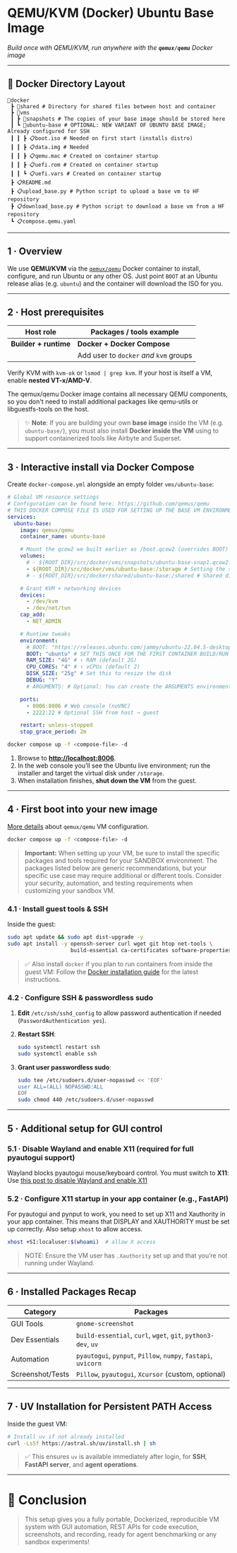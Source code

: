 # QEMU/KVM (Docker) Ubuntu Base Image

_Build once with QEMU/KVM, run anywhere with the **`qemux/qemu`** Docker image_

---

## 📂 Docker Directory Layout

```
📆docker
 ┣ 📆shared # Directory for shared files between host and container
 ┣ 📆vms
 ┃ ┣ 📆snapshots # The copies of your base image should be stored here
 ┃ ┗ 📆ubuntu-base # OPTIONAL: NEW VARIANT OF UBUNTU BASE IMAGE; Already configured for SSH
 ┃ ┃ ┣ 📋boot.iso # Needed on first start (installs distro)
 ┃ ┃ ┣ 📋data.img # Needed
 ┃ ┃ ┣ 📋qemu.mac # Created on container startup
 ┃ ┃ ┣ 📋uefi.rom # Created on container startup
 ┃ ┃ ┗ 📋uefi.vars # Created on container startup
 ┣ 📋README.md
 ┣ 📋upload_base.py # Python script to upload a base vm to HF repository
 ┣ 📋download_base.py # Python script to download a base vm from a HF repository
 ┗ 📋compose.qemu.yaml
```

---

## 1 · Overview

We use **QEMU/KVM** via the [`qemux/qemu`](https://github.com/qemus/qemu) Docker container to install, configure, and run Ubuntu or any other OS.
Just point `BOOT` at an Ubuntu release alias (e.g. `ubuntu`) and the container will download the ISO for you.

---

## 2 · Host prerequisites

| Host role             | Packages / tools example                |
| --------------------- | --------------------------------------- |
| **Builder + runtime** | **Docker + Docker Compose**             |
|                       | Add user to `docker` _and_ `kvm` groups |

Verify KVM with `kvm-ok` or `lsmod | grep kvm`. If your host is itself a VM, enable **nested VT-x/AMD-V**.

The qemux/qemu Docker image contains all necessary QEMU components, so you don't need to install additional packages like qemu-utils or libguestfs-tools on the host.

> ✨ **Note**: If you are building your own **base image** inside the VM (e.g. `ubuntu-base/`), you must also install **Docker inside the VM** using to support containerized tools like Airbyte and Superset.

---

## 3 · Interactive install via Docker Compose

Create `docker-compose.yml` alongside an empty folder `vms/ubuntu-base`:

```yaml
# Global VM resource settings
# Configuration can be found here: https://github.com/qemus/qemu
# THIS DOCKER COMPOSE FILE IS USED FOR SETTING UP THE BASE VM ENVIRONMENT
services:
  ubuntu-base:
    image: qemux/qemu
    container_name: ubuntu-base

    # Mount the qcow2 we built earlier as /boot.qcow2 (overrides BOOT)
    volumes:
      # - ${ROOT_DIR}/src/docker/vms/snapshots/ubuntu-base-snap1.qcow2:/boot.qcow2 # For using snapshots
      - ${ROOT_DIR}/src/docker/vms/ubuntu-base:/storage # Setting the storage directory
      # - ${ROOT_DIR}/src/docker/shared/ubuntu-base:/shared # Shared directory for the VM; in the container you have to mount `mount -t 9p -o trans=virtio shared /mnt/example`

    # Grant KVM + networking devices
    devices:
      - /dev/kvm
      - /dev/net/tun
    cap_add:
      - NET_ADMIN

    # Runtime tweaks
    environment:
      # BOOT: "https://releases.ubuntu.com/jammy/ubuntu-22.04.5-desktop-amd64.iso" # Downloads the Spider2-V
      BOOT: "ubuntu" # SET THIS ONCE FOR THE FIRST CONTAINER BUILD/RUN  (THIS DOWNLOADS THE LATEST ISO)
      RAM_SIZE: "4G" # ↑ RAM (default 2G)
      CPU_CORES: "4" # ↑ vCPUs (default 2)
      DISK_SIZE: "25g" # Set this to resize the disk
      DEBUG: "Y"
      # ARGUMENTS: # Optional: You can create the ARGUMENTS environment variable to provide additional arguments to QEMU at runtime

    ports:
      - 8006:8006 # Web console (noVNC)
      - 2222:22 # Optional SSH from host → guest

    restart: unless-stopped
    stop_grace_period: 2m
```

```bash
docker compose up -f <compose-file> -d
```

1. Browse to **[http://localhost:8006](http://localhost:8006)**.
2. In the web console you’ll see the Ubuntu live environment; run the installer and target the virtual disk under `/storage`.
3. When installation finishes, **shut down the VM** from the guest.

---

## 4 · First boot into your new image

[More details](https://github.com/qemus/qemu?tab=readme-ov-file#faq-) about `qemux/qemu` VM configuration.

```bash
docker compose up -f <compose-file> -d
```

> **Important:** When setting up your VM, be sure to install the specific packages and tools required for your SANDBOX environment. The packages listed below are generic recommendations, but your specific use case may require additional or different tools. Consider your security, automation, and testing requirements when customizing your sandbox VM.

### 4.1 · Install guest tools & SSH

Inside the guest:

```bash
sudo apt update && sudo apt dist-upgrade -y
sudo apt install -y openssh-server curl wget git htop net-tools \
                    build-essential ca-certificates software-properties-common gnome-screenshot
```

> ✅ Also install `docker` if you plan to run containers from inside the guest VM:
> Follow the [Docker installation guide](https://docs.docker.com/engine/install/ubuntu/) for the latest instructions.

### 4.2 · Configure SSH & passwordless sudo

1. **Edit** `/etc/ssh/sshd_config` to allow password authentication if needed (`PasswordAuthentication yes`).

2. **Restart SSH**:

   ```bash
   sudo systemctl restart ssh
   sudo systemctl enable ssh
   ```

3. **Grant user passwordless sudo**:

   ```bash
   sudo tee /etc/sudoers.d/user-nopasswd << 'EOF'
   user ALL=(ALL) NOPASSWD:ALL
   EOF
   sudo chmod 440 /etc/sudoers.d/user-nopasswd
   ```

---

## 5 · Additional setup for GUI control

### 5.1 · Disable Wayland and enable X11 (required for full pyautogui support)

Wayland blocks pyautogui mouse/keyboard control. You must switch to **X11**:
Use [this post to disable Wayland and enable X11](https://askubuntu.com/questions/1343805/failed-to-enable-link-training-when-resuming-from-suspend/1470563#1470563)

### 5.2 · Configure X11 startup in your app container (e.g., FastAPI)

For pyautogui and pynput to work, you need to set up X11 and Xauthority in your app container.
This means that DISPLAY and XAUTHORITY must be set up correctly. Also setup `xhost` to allow access.

```bash
xhost +SI:localuser:$(whoami)  # allow X access
```

> NOTE: Ensure the VM user has `.Xauthority` set up and that you’re not running under Wayland.

---

## 6 · Installed Packages Recap

| Category         | Packages                                                       |
| ---------------- | -------------------------------------------------------------- |
| GUI Tools        | `gnome-screenshot`                                             |
| Dev Essentials   | `build-essential`, `curl`, `wget`, `git`, `python3-dev`, `uv`  |
| Automation       | `pyautogui`, `pynput`, `Pillow`, `numpy`, `fastapi`, `uvicorn` |
| Screenshot/Tests | `Pillow`, `pyautogui`, `Xcursor` (custom, optional)            |

---

## 7 · UV Installation for Persistent PATH Access

Inside the guest VM:

```bash
# Install uv if not already installed
curl -LsSf https://astral.sh/uv/install.sh | sh
```

> ✅ This ensures `uv` is available immediately after login, for **SSH**, **FastAPI server**, and **agent operations**.

---

# 🚀 Conclusion

> This setup gives you a fully portable, Dockerized, reproducible VM system with GUI automation, REST APIs for code execution, screenshots, and recording, ready for agent benchmarking or any sandbox experiments!
